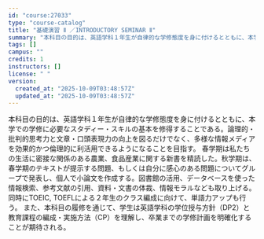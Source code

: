 ```yaml
---
id: "course:27033"
type: "course-catalog"
title: "基礎演習 Ⅱ ／INTRODUCTORY SEMINAR Ⅱ"
summary: "本科目の目的は、英語学科１年生が自律的な学修態度を身に付けるとともに、本学での学修に必要なスタディー・スキルの基本を修得することである。論理的・批判的思考力と文章・口頭表現力の向上を図るだけでなく、多様な情報メディアを効果的かつ倫理的に利活…"
tags: []
campus: ""
credits: 1
instructors: []
license: " "
version:
  created_at: "2025-10-09T03:48:57Z"
  updated_at: "2025-10-09T03:48:57Z"
---
```


本科目の目的は、英語学科１年生が自律的な学修態度を身に付けるとともに、本学での学修に必要なスタディー・スキルの基本を修得することである。論理的・批判的思考力と文章・口頭表現力の向上を図るだけでなく、多様な情報メディアを効果的かつ倫理的に利活用できるようになることを目指す。 春学期は私たちの生活に密接な関係のある農業、食品産業に関する新書を精読した。秋学期は、春学期のテキストが提示する問題、もしくは自分に感心のある問題についてグループで発表し、個人で小論文を作成する。図書館の活用、データベースを使った情報検索、参考文献の引用、資料・文書の体裁、情報モラルなども取り上げる。同時にTOEIC, TOEFLによる２年生のクラス編成に向けて、単語力アップも行う。 また、本科目の履修を通じて、学生は英語学科の学位授与方針（DP2）と教育課程の編成・実施方法（CP）を理解し、卒業までの学修計画を明確化することが期待される。
